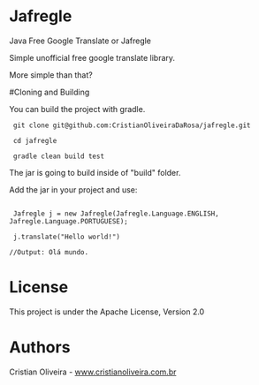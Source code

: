 Jafregle
=====================
Java Free Google Translate or Jafregle

Simple unofficial free google translate library.

More simple than that?

#Cloning and Building

You can build the project with gradle.

```
 git clone git@github.com:CristianOliveiraDaRosa/jafregle.git

 cd jafregle

 gradle clean build test

```

The jar is going to build inside of "build" folder.

Add the jar in your project and use:

```

 Jafregle j = new Jafregle(Jafregle.Language.ENGLISH, Jafregle.Language.PORTUGUESE); 
         
 j.translate("Hello world!")

//Output: Olá mundo.

```

License
====
  This project is under the Apache License, Version 2.0

Authors
====  
Cristian Oliveira - www.cristianoliveira.com.br
